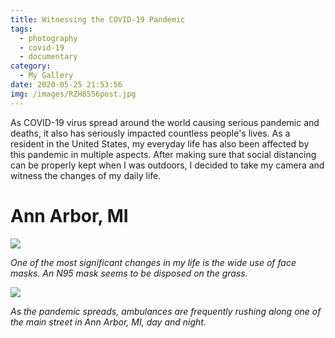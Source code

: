 ```yaml
---
title: Witnessing the COVID-19 Pandemic
tags:
  - photography
  - covid-19
  - documentary
category:
  - My Gallery
date: 2020-05-25 21:53:56
img: /images/RZH8556post.jpg
---
```



As COVID-19 virus spread around the world causing serious pandemic and deaths, it also has seriously impacted countless people's lives. As a resident in the United States, my everyday life has also been affected by this pandemic in multiple aspects. After making sure that social distancing can be properly kept when I was outdoors, I decided to take my camera and witness the changes of my daily life.

<!-- more -->

# Ann Arbor, MI

![](/images/RZH8556post.jpg)

*One of the most significant changes in my life is the wide use of face masks. An N95 mask seems to be disposed on the grass.*

![](/images/RZH8648post.jpg)

*As the pandemic spreads, ambulances are frequently rushing along one of the main street in Ann Arbor, MI, day and night.*
